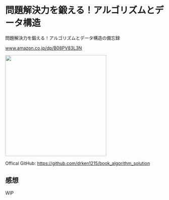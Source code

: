 # 問題解決力を鍛える！アルゴリズムとデータ構造

問題解決力を鍛える！アルゴリズムとデータ構造の備忘録

www.amazon.co.jp/dp/B08PV83L3N

<img src='https://images-na.ssl-images-amazon.com/images/I/71bRaBjTc6L.jpg' width='320px'>

Offical GitHub: https://github.com/drken1215/book_algorithm_solution

## 感想

WIP

